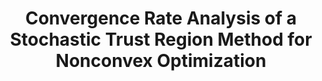 ---
arxiv: 1609.07428
authors:
- firstname: Jose
  institute: Columbia University
  lastname: Blanchet
- firstname: Coralia
  institute: University of Oxford
  lastname: Cartis
- firstname: Matt
  institute: Lehigh University
  lastname: Menickelly
- firstname: Katya
  institute: Lehigh University
  lastname: Scheinberg
layout: refuses
section: pre
title: Convergence Rate Analysis of a Stochastic Trust Region Method for Nonconvex
  Optimization
---
